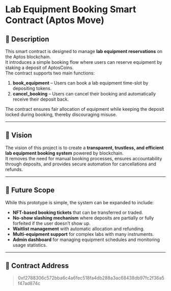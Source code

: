 # Lab Equipment Booking Smart Contract (Aptos Move)

## 📖 Description
This smart contract is designed to manage **lab equipment reservations** on the Aptos blockchain.  
It introduces a simple booking flow where users can reserve equipment by staking a deposit of AptosCoins.  
The contract supports two main functions:
1. **book_equipment** – Users can book a lab equipment time-slot by depositing tokens.
2. **cancel_booking** – Users can cancel their booking and automatically receive their deposit back.

The contract ensures fair allocation of equipment while keeping the deposit locked during booking, thereby discouraging misuse.

---

## 🎯 Vision
The vision of this project is to create a **transparent, trustless, and efficient lab equipment booking system** powered by blockchain.  
It removes the need for manual booking processes, ensures accountability through deposits, and provides secure automation for cancellations and refunds.

---

## 🚀 Future Scope
While this prototype is simple, the system can be expanded to include:
- **NFT-based booking tickets** that can be transferred or traded.  
- **No-show slashing mechanism** where deposits are partially or fully forfeited if the user doesn’t show up.  
- **Waitlist management** with automatic allocation and refunding.  
- **Multi-equipment support** for complex labs with many instruments.  
- **Admin dashboard** for managing equipment schedules and monitoring usage statistics.  

---

## 📌 Contract Address
> 0xf2788306c572bba6c4a6fec518fa4db288a3ac68438db97fc2f36a5f47ad874c

